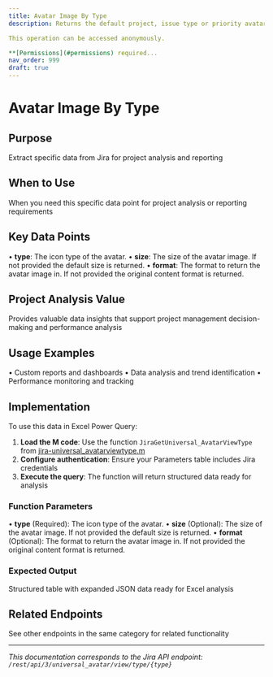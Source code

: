 ```yaml
---
title: Avatar Image By Type
description: Returns the default project, issue type or priority avatar image.

This operation can be accessed anonymously.

**[Permissions](#permissions) required...
nav_order: 999
draft: true
---
```


# Avatar Image By Type

## Purpose
Extract specific data from Jira for project analysis and reporting

## When to Use
When you need this specific data point for project analysis or reporting requirements

## Key Data Points
• **type**: The icon type of the avatar.
• **size**: The size of the avatar image. If not provided the default size is returned.
• **format**: The format to return the avatar image in. If not provided the original content format is returned.

## Project Analysis Value
Provides valuable data insights that support project management decision-making and performance analysis

## Usage Examples
• Custom reports and dashboards
• Data analysis and trend identification
• Performance monitoring and tracking

## Implementation
To use this data in Excel Power Query:

1. **Load the M code**: Use the function `JiraGetUniversal_AvatarViewType` from [jira-universal_avatarviewtype.m](../assets/jira-universal_avatarviewtype.m)
2. **Configure authentication**: Ensure your Parameters table includes Jira credentials
3. **Execute the query**: The function will return structured data ready for analysis

### Function Parameters
• **type** (Required): The icon type of the avatar.
• **size** (Optional): The size of the avatar image. If not provided the default size is returned.
• **format** (Optional): The format to return the avatar image in. If not provided the original content format is returned.

### Expected Output
Structured table with expanded JSON data ready for Excel analysis

## Related Endpoints
See other endpoints in the same category for related functionality

---
*This documentation corresponds to the Jira API endpoint: `/rest/api/3/universal_avatar/view/type/{type}`*
